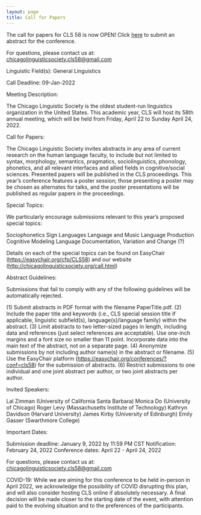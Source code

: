 ```yaml
---
layout: page
title: Call for Papers
---
```


The call for papers for CLS 58 is now OPEN! Click [here](https://easychair.org/cfp/CLS58) to submit an abstract for the conference.

For questions, please contact us at: <chicagolinguisticsociety.cls58@gmail.com>





Linguistic Field(s): General Linguistics

Call Deadline: 09-Jan-2022

Meeting Description:

The Chicago Linguistic Society is the oldest student-run linguistics organization in the United States. This academic year, CLS will host its 58th annual meeting, which will be held from Friday, April 22 to Sunday April 24, 2022.

Call for Papers:

The Chicago Linguistic Society invites abstracts in any area of current research on the human language faculty, to include but not limited to syntax, morphology, semantics, pragmatics, sociolinguistics, phonology, phonetics, and all relevant interfaces and allied fields in cognitive/social sciences. Presented papers will be published in the CLS proceedings. This year’s conference features a poster session; those presenting a poster may be chosen as alternates for talks, and the poster presentations will be published as regular papers in the proceedings.

Special Topics:

We particularly encourage submissions relevant to this year’s proposed special topics:

Sociophonetics
Sign Languages
Language and Music
Language Production
Cognitive Modeling
Language Documentation, Variation and Change (?)

Details on each of the special topics can be found on EasyChair (https://easychair.org/cfp/CLS58) and our website (http://chicagolinguisticsociety.org/call.html)

Abstract Guidelines:

Submissions that fail to comply with any of the following guidelines will be automatically rejected.

(1) Submit abstracts in PDF format with the filename PaperTitle.pdf.
(2) Include the paper title and keywords (i.e., CLS special session title if applicable, linguistic subfield(s), language(s)/language family) within the abstract.
(3) Limit abstracts to two letter-sized pages in length, including data and references (just select references are acceptable). Use one-inch margins and a font size no smaller than 11 point. Incorporate data into the main text of the abstract, not on a separate page.
(4) Anonymize submissions by not including author name(s) in the abstract or filename.
(5) Use the EasyChair platform (https://easychair.org/conferences/?conf=cls58) for the submission of abstracts.
(6) Restrict submissions to one individual and one joint abstract per author, or two joint abstracts per author.

Invited Speakers:

Lal Zimman (University of California Santa Barbara)
Monica Do (University of Chicago)
Roger Levy (Massachusetts Institute of Technology)
Kathryn Davidson (Harvard University)
James Kirby (University of Edinburgh)
Emily Gasser (Swarthmore College)

Important Dates:

Submission deadline: January 9, 2022 by 11:59 PM CST
Notification: February 24, 2022
Conference dates: April 22 - April 24, 2022

For questions, please contact us at: chicagolinguisticsociety.cls58@gmail.com

COVID-19: While we are aiming for this conference to be held in-person in April 2022, we acknowledge the possibility of COVID disrupting this plan, and will also consider hosting CLS online if absolutely necessary. A final decision will be made closer to the starting date of the event, with attention paid to the evolving situation and to the preferences of the participants.
